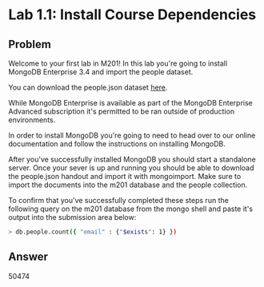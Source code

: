 # Lab 1.1: Install Course Dependencies

## Problem

Welcome to your first lab in M201! In this lab you're going to install MongoDB Enterprise 3.4 and import the people dataset.

You can download the people.json dataset [here](https://s3.amazonaws.com/m312/people.json).

While MongoDB Enterprise is available as part of the MongoDB Enterprise Advanced subscription it's permitted to be ran outside of production environments.

In order to install MongoDB you're going to need to head over to our online documentation and follow the instructions on installing MongoDB.

After you've successfully installed MongoDB you should start a standalone server. Once your sever is up and running you should be able to download the people.json handout and import it with mongoimport. Make sure to import the documents into the m201 database and the people collection.

To confirm that you've successfully completed these steps run the following query on the m201 database from the mongo shell and paste it's output into the submission area below:
```sh
> db.people.count({ "email" : {"$exists": 1} })
```

## Answer
50474